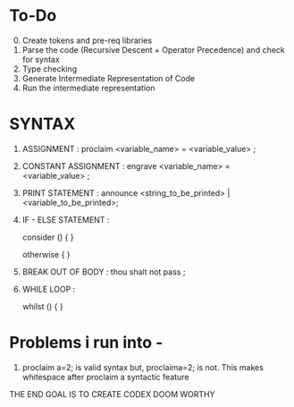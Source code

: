 
# To-Do

0. Create tokens and pre-req libraries
1. Parse the code (Recursive Descent + Operator Precedence) and check for syntax 
2. Type checking 
3. Generate Intermediate Representation of Code
4. Run the intermediate representation

# SYNTAX 

1. ASSIGNMENT :
    proclaim <variable_name> = <variable_value> ;

2. CONSTANT ASSIGNMENT :
    engrave <variable_name> = <variable_value> ; 

3. PRINT STATEMENT : 
    announce <string_to_be_printed> | <variable_to_be_printed>;

4. IF - ELSE STATEMENT :

    consider (<condition>) {
        <statements>
    }

    otherwise {
        <statements>
    }

5. BREAK OUT OF BODY : 
    thou shalt not pass ;

6. WHILE LOOP :

    whilst (<condition>) {
        <statements>
    }

# Problems i run into - 

1. proclaim a=2; is valid syntax but, proclaima=2; is not. This makes whitespace after proclaim a syntactic feature

THE END GOAL IS TO CREATE CODEX DOOM WORTHY